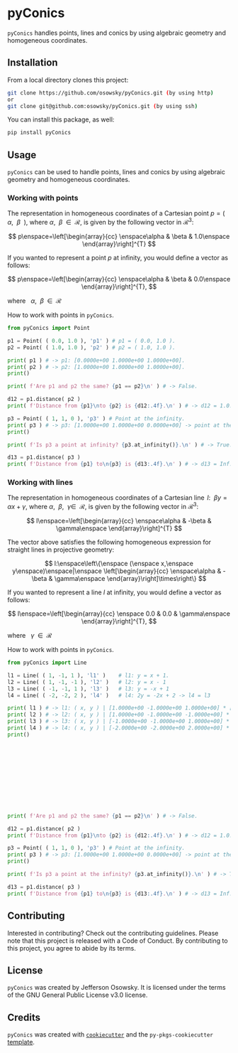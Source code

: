 # pyConics

`pyConics` handles points, lines and conics by using algebraic geometry
 and homogeneous coordinates.

## Installation

From a local directory clones this project:

```bash
git clone https://github.com/osowsky/pyConics.git (by using http)
or
git clone git@github.com:osowsky/pyConics.git (by using ssh)
```

You can install this package, as well:

```bash
pip install pyConics
```

## Usage

`pyConics` can be used to handle points, lines and conics by using algebraic
geometry and homogeneous coordinates.

### Working with points

The representation in homogeneous coordinates of a Cartesian point
$p = (\enspace\alpha,\enspace\beta\enspace)$, where
$\alpha,\enspace\beta\enspace\in\enspace\mathcal{R}$,
is given by the following vector in $\mathcal{R}^3$:

$$
p\enspace=\left[\begin{array}{cc}
\enspace\alpha & \beta & 1.0\enspace
\end{array}\right]^{T}
$$

If you wanted to represent a point $p$ at infinity, you would define a
vector as follows:

$$
p\enspace=\left[\begin{array}{cc}
\enspace\alpha & \beta & 0.0\enspace
\end{array}\right]^{T},
$$

where $\enspace\alpha,\enspace\beta\enspace\in\enspace\mathcal{R}$

How to work with points in `pyConics`.

```python
from pyConics import Point

p1 = Point( ( 0.0, 1.0 ), 'p1' ) # p1 = ( 0.0, 1.0 ).
p2 = Point( ( 1.0, 1.0 ), 'p2' ) # p2 = ( 1.0, 1.0 ).

print( p1 ) # -> p1: [0.0000e+00 1.0000e+00 1.0000e+00].
print( p2 ) # -> p2: [1.0000e+00 1.0000e+00 1.0000e+00].
print()

print( f'Are p1 and p2 the same? {p1 == p2}\n' ) # -> False.

d12 = p1.distance( p2 )
print( f'Distance from {p1}\nto {p2} is {d12:.4f}.\n' ) # -> d12 = 1.0.

p3 = Point( ( 1, 1, 0 ), 'p3' ) # Point at the infinity.
print( p3 ) # -> p3: [1.0000e+00 1.0000e+00 0.0000e+00] -> point at the infinity.
print()

print( f'Is p3 a point at infinity? {p3.at_infinity()}.\n' ) # -> True.

d13 = p1.distance( p3 )
print( f'Distance from {p1} to\n{p3} is {d13:.4f}.\n' ) # -> d13 = Inf.
```

### Working with lines

The representation in homogeneous coordinates of a Cartesian line
$\,l:\enspace\beta y=\alpha x + \gamma$, where
$\alpha,\enspace\beta,\enspace\gamma\in\enspace\mathcal{R}$,
is given by the following vector in $\mathcal{R}^3$:

$$
l\enspace=\left[\begin{array}{cc}
\enspace\alpha & -\beta & \gamma\enspace
\end{array}\right]^{T}
$$

The vector above satisfies the following homogeneous expression for straight lines
in projective geometry:

$$
l:\enspace\left\{\enspace (\enspace x,\enspace y\enspace)\enspace|\enspace
\left[\begin{array}{cc}
\enspace\alpha & -\beta & \gamma\enspace
\end{array}\right]\times\right\}
$$

If you wanted to represent a line $l$ at infinity, you would define a
vector as follows:

$$
l\enspace=\left[\begin{array}{cc}
\enspace 0.0 & 0.0 & \gamma\enspace
\end{array}\right]^{T},
$$

where $\enspace\gamma\enspace\in\enspace\mathcal{R}$

How to work with points in `pyConics`.

```python
from pyConics import Line

l1 = Line( ( 1, -1, 1 ), 'l1' )    # l1: y = x + 1.
l2 = Line( ( 1, -1, -1 ), 'l2' )   # l2: y = x - 1
l3 = Line( ( -1, -1, 1 ), 'l3' )   # l3: y = -x + 1
l4 = Line( ( -2, -2, 2 ), 'l4' )   # l4: 2y = -2x + 2 -> l4 = l3

print( l1 ) # -> l1: ( x, y ) | [1.0000e+00 -1.0000e+00 1.0000e+00] * [ x y 1 ]' = 0.
print( l2 ) # -> l2: ( x, y ) | [1.0000e+00 -1.0000e+00 -1.0000e+00] * [ x y 1 ]' = 0.
print( l3 ) # -> l3: ( x, y ) | [-1.0000e+00 -1.0000e+00 1.0000e+00] * [ x y 1 ]' = 0.
print( l4 ) # -> l4: ( x, y ) | [-2.0000e+00 -2.0000e+00 2.0000e+00] * [ x y 1 ]' = 0.
print()












print( f'Are p1 and p2 the same? {p1 == p2}\n' ) # -> False.

d12 = p1.distance( p2 )
print( f'Distance from {p1}\nto {p2} is {d12:.4f}.\n' ) # -> d12 = 1.0.

p3 = Point( ( 1, 1, 0 ), 'p3' ) # Point at the infinity.
print( p3 ) # -> p3: [1.0000e+00 1.0000e+00 0.0000e+00] -> point at the infinity.
print()

print( f'Is p3 a point at the infinity? {p3.at_infinity()}.\n' ) # -> True.

d13 = p1.distance( p3 )
print( f'Distance from {p1} to\n{p3} is {d13:.4f}.\n' ) # -> d13 = Inf.
```

## Contributing

Interested in contributing? Check out the contributing guidelines.
Please note that this project is released with a Code of Conduct.
By contributing to this project, you agree to abide by its terms.

## License

`pyConics` was created by Jefferson Osowsky.
It is licensed under the terms of the GNU General Public License v3.0 license.

## Credits

`pyConics` was created with [`cookiecutter`](https://cookiecutter.readthedocs.io/en/latest/)
and the `py-pkgs-cookiecutter` [template](https://github.com/py-pkgs/py-pkgs-cookiecutter).
